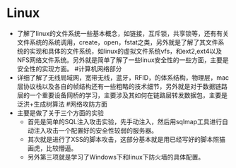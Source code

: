 # Linux
- 了解了linux的文件系统一些基本概念，如链接，互斥锁，共享锁等，还有有关文件系统的系统调用，create，open，fstat之类，另外就是了解了其文件系统的实现和具体的文件系统，如linux的虚拟文件系统vfs，和ext2,ext4以及NFS网络文件系统。另外就是简单了解了一些linux安全性的一些方面，主要是安全性的实现方面。
#计算机网络部分 
- 详细了解了无线局域网，宽带无线，蓝牙，RFID，的体系结构，物理层，mac层协议栈以及各自的帧结构还有一些粗略的技术细节，另外就是对于数据链路层的一个重要设备网桥的学习，主要涉及其如何在链路层转发数据包，主要是泛洪+生成树算法
#网络攻防方面
- 主要是做了关于三个方面的实验
  - 首先是简单的SQL注入攻击实验，先手动注入，然后用sqlmap工具进行自动注入攻击一个配置好的安全性较弱的服务器。
  - 其次就是进行了XSS的脚本攻击，这部分基本就是用已经写好的脚本照猫画虎，比较懵逼。
  - 另外第三项就是学习了Windows下和linux下防火墙的具体配置。


